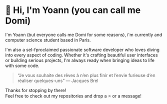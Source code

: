 # 👋 Hi, I'm Yoann (you can call me Domi)

I'm Yoann (but everyone calls me Domi for some reasons), i'm currently and computer science student based in Paris.

I'm also a sel-fproclaimed passionate software developer who loves diving into every aspect of coding. Whether it's crafting beautiful user interfaces or building serious projects, I'm always ready when bringing ideas to life with some code.

> “Je vous souhaite des rêves à n’en plus finir et l’envie furieuse d’en réaliser quelques-uns” — Jacques Brel

Thanks for stopping by there!  
Feel free to check out my repositories and drop a ⭐ or a message!
